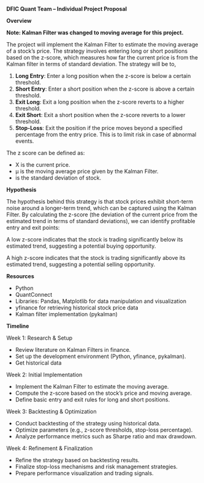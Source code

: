 **DFIC Quant Team – Individual Project Proposal**

**Overview**

**Note: Kalman Filter was changed to moving average for this project.**

The project will implement the Kalman Filter to estimate the moving average of a stock’s price. The strategy involves entering long or short positions based on the z-score, which measures how far the current price is from the Kalman filter in terms of standard deviation. The strategy will be to,

1. **Long Entry**: Enter a long position when the z-score is below a certain threshold.
2. **Short Entry**: Enter a short position when the z-score is above a certain threshold.
3. **Exit Long**: Exit a long position when the z-score reverts to a higher threshold.
4. **Exit Short**: Exit a short position when the z-score reverts to a lower threshold.
5. **Stop-Loss**: Exit the position if the price moves beyond a specified percentage from the entry price. This is to limit risk in case of abnormal events.

The z score can be defined as:

- X is the current price.
- μ is the moving average price given by the Kalman Filter.
- is the standard deviation of stock.

**Hypothesis**

The hypothesis behind this strategy is that stock prices exhibit short-term noise around a longer-term trend, which can be captured using the Kalman Filter. By calculating the z-score (the deviation of the current price from the estimated trend in terms of standard deviations), we can identify profitable entry and exit points:

A low z-score indicates that the stock is trading significantly below its estimated trend, suggesting a potential buying opportunity.

A high z-score indicates that the stock is trading significantly above its estimated trend, suggesting a potential selling opportunity.

**Resources**

- Python
- QuantConnect
- Libraries: Pandas, Matplotlib for data manipulation and visualization
- yfinance for retrieving historical stock price data
- Kalman filter implementation (pykalman)

**Timeline**

Week 1: Research & Setup

- Review literature on Kalman Filters in finance.
- Set up the development environment (Python, yfinance, pykalman).
- Get historical data

Week 2: Initial Implementation

- Implement the Kalman Filter to estimate the moving average.
- Compute the z-score based on the stock’s price and moving average.
- Define basic entry and exit rules for long and short positions.

Week 3: Backtesting & Optimization

- Conduct backtesting of the strategy using historical data.
- Optimize parameters (e.g., z-score thresholds, stop-loss percentage).
- Analyze performance metrics such as Sharpe ratio and max drawdown.

Week 4: Refinement & Finalization

- Refine the strategy based on backtesting results.
- Finalize stop-loss mechanisms and risk management strategies.
- Prepare performance visualization and trading signals.
